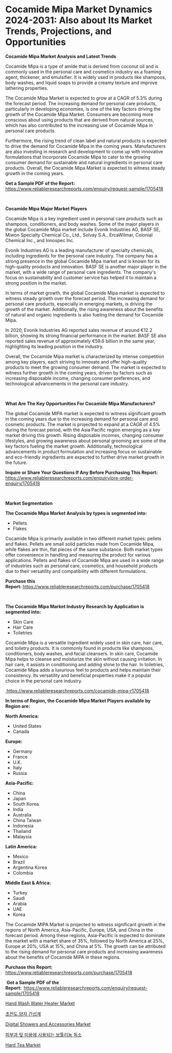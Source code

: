 <p><h1>Cocamide Mipa Market Dynamics 2024-2031: Also about Its Market Trends, Projections, and Opportunities</h1></p><p><strong>Cocamide Mipa Market Analysis and Latest Trends</strong></p>
<p><p>Cocamide Mipa is a type of amide that is derived from coconut oil and is commonly used in the personal care and cosmetics industry as a foaming agent, thickener, and emulsifier. It is widely used in products like shampoos, body washes, and liquid soaps to provide a creamy texture and improve lathering properties.</p><p>The Cocamide Mipa Market is expected to grow at a CAGR of 5.3% during the forecast period. The increasing demand for personal care products, particularly in developing economies, is one of the key factors driving the growth of the Cocamide Mipa Market. Consumers are becoming more conscious about using products that are derived from natural sources, which has also contributed to the increasing use of Cocamide Mipa in personal care products.</p><p>Furthermore, the rising trend of clean label and natural products is expected to drive the demand for Cocamide Mipa in the coming years. Manufacturers are also investing in research and development to come up with innovative formulations that incorporate Cocamide Mipa to cater to the growing consumer demand for sustainable and natural ingredients in personal care products. Overall, the Cocamide Mipa Market is expected to witness steady growth in the coming years.</p></p>
<p><strong>Get a Sample PDF of the Report:&nbsp;</strong> <a href="https://www.reliableresearchreports.com/enquiry/request-sample/1705418">https://www.reliableresearchreports.com/enquiry/request-sample/1705418</a></p>
<p>&nbsp;</p>
<p><strong>Cocamide Mipa Major Market Players</strong></p>
<p><p>Cocamide Mipa is a key ingredient used in personal care products such as shampoos, conditioners, and body washes. Some of the major players in the global Cocamide Mipa market include Evonik Industries AG, BASF SE, Miwon Specialty Chemical Co., Ltd., Solvay S.A., ErcaWilmar, Colonial Chemical Inc., and Innospec Inc.</p><p>Evonik Industries AG is a leading manufacturer of specialty chemicals, including ingredients for the personal care industry. The company has a strong presence in the global Cocamide Mipa market and is known for its high-quality products and innovation. BASF SE is another major player in the market, with a wide range of personal care ingredients. The company's focus on sustainability and customer service has helped it to maintain a strong position in the market.</p><p>In terms of market growth, the global Cocamide Mipa market is expected to witness steady growth over the forecast period. The increasing demand for personal care products, especially in emerging markets, is driving the growth of the market. Additionally, the rising awareness about the benefits of natural and organic ingredients is also fueling the demand for Cocamide Mipa.</p><p>In 2020, Evonik Industries AG reported sales revenue of around €12.2 billion, showing its strong financial performance in the market. BASF SE also reported sales revenue of approximately €59.6 billion in the same year, highlighting its leading position in the industry.</p><p>Overall, the Cocamide Mipa market is characterized by intense competition among key players, each striving to innovate and offer high-quality products to meet the growing consumer demand. The market is expected to witness further growth in the coming years, driven by factors such as increasing disposable income, changing consumer preferences, and technological advancements in the personal care industry.</p></p>
<p>&nbsp;</p>
<p><strong>What Are The Key Opportunities For Cocamide Mipa Manufacturers?</strong></p>
<p><p>The global Cocamide MIPA market is expected to witness significant growth in the coming years due to the increasing demand for personal care and cosmetic products. The market is projected to expand at a CAGR of 4.5% during the forecast period, with the Asia Pacific region emerging as a key market driving this growth. Rising disposable incomes, changing consumer lifestyles, and growing awareness about personal grooming are some of the key factors fueling the market growth. Additionally, technological advancements in product formulation and increasing focus on sustainable and eco-friendly ingredients are expected to further drive market growth in the future.</p></p>
<p><strong>Inquire or Share Your Questions If Any Before Purchasing This Report:</strong> <a href="https://www.reliableresearchreports.com/enquiry/pre-order-enquiry/1705418">https://www.reliableresearchreports.com/enquiry/pre-order-enquiry/1705418</a></p>
<p>&nbsp;</p>
<p><strong>Market Segmentation</strong></p>
<p><strong>The Cocamide Mipa Market Analysis by types is segmented into:</strong></p>
<p><ul><li>Pellets</li><li>Flakes</li></ul></p>
<p><p>Cocamide Mipa is primarily available in two different market types: pellets and flakes. Pellets are small solid particles made from Cocamide Mipa, while flakes are thin, flat pieces of the same substance. Both market types offer convenience in handling and measuring the product for various applications. Pellets and flakes of Cocamide Mipa are used in a wide range of industries such as personal care, cosmetics, and household products due to their versatility and compatibility with different formulations.</p></p>
<p><strong>Purchase this Report:&nbsp;</strong><a href="https://www.reliableresearchreports.com/purchase/1705418">https://www.reliableresearchreports.com/purchase/1705418</a></p>
<p>&nbsp;</p>
<p><strong>The Cocamide Mipa Market Industry Research by Application is segmented into:</strong></p>
<p><ul><li>Skin Care</li><li>Hair Care</li><li>Toiletries</li></ul></p>
<p><p>Cocamide Mipa is a versatile ingredient widely used in skin care, hair care, and toiletry products. It is commonly found in products like shampoos, conditioners, body washes, and facial cleansers. In skin care, Cocamide Mipa helps to cleanse and moisturize the skin without causing irritation. In hair care, it assists in conditioning and adding shine to the hair. In toiletries, Cocamide Mipa adds a luxurious feel to products and helps maintain their consistency. Its versatility and beneficial properties make it a popular choice in the personal care industry.</p></p>
<p><a href="https://www.reliableresearchreports.com/cocamide-mipa-r1705418">&nbsp;https://www.reliableresearchreports.com/cocamide-mipa-r1705418</a></p>
<p><strong>In terms of Region, the Cocamide Mipa Market Players available by Region are:</strong></p>
<p>
    <p> <strong> North America: </strong>
        <ul>
            <li>United States</li>
            <li>Canada</li>
        </ul>
        </p> 
    <p> <strong> Europe: </strong>
        <ul>
            <li>Germany</li>
            <li>France</li>
            <li>U.K.</li>
            <li>Italy</li>
            <li>Russia</li>
        </ul>
        </p> 
    <p> <strong> Asia-Pacific: </strong>
        <ul>
            <li>China</li>
            <li>Japan</li>
            <li>South Korea</li>
            <li>India</li>
            <li>Australia</li>
            <li>China Taiwan</li>
            <li>Indonesia</li>
            <li>Thailand</li>
            <li>Malaysia</li>
        </ul>
        </p> 
    <p> <strong> Latin America: </strong>
        <ul>
            <li>Mexico</li>
            <li>Brazil</li>
            <li>Argentina Korea</li>
            <li>Colombia</li>
        </ul>
        </p> 
    <p> <strong> Middle East & Africa: </strong>
        <ul>
            <li>Turkey</li>
            <li>Saudi</li>
            <li>Arabia</li>
            <li>UAE</li>
            <li>Korea</li>
        </ul>
    </p>
    </p>
<p><p>The Cocamide MIPA Market is projected to witness significant growth in the regions of North America, Asia-Pacific, Europe, USA, and China in the forecast period. Among these regions, Asia-Pacific is expected to dominate the market with a market share of 35%, followed by North America at 25%, Europe at 20%, USA at 15%, and China at 5%. The growth can be attributed to the rising demand for personal care products and increasing awareness about the benefits of Cocamide MIPA in these regions.</p></p>
<p><strong>Purchase this Report: </strong><a href="https://www.reliableresearchreports.com/purchase/1705418">https://www.reliableresearchreports.com/purchase/1705418</a></p>
<p>&nbsp;<strong>Get a Sample PDF of the Report:&nbsp;&nbsp;</strong><a href="https://www.reliableresearchreports.com/enquiry/request-sample/1705418">https://www.reliableresearchreports.com/enquiry/request-sample/1705418</a></p>
<p><strong></strong></p>
<p><p><a href="https://github.com/SheilaBruen2023/Market-Research-Report-List-1/blob/main/hand-wash-water-heater-market.md">Hand Wash Water Heater Market</a></p><p><a href="https://github.com/berlianaparadilla48/Market-Research-Report-List-1/blob/main/5781940109674.md">초전도 양자 간섭계</a></p><p><a href="https://github.com/marthawweekle/Market-Research-Report-List-1/blob/main/digital-showers-and-accessories-market.md">Digital Showers and Accessories Market</a></p><p><a href="https://github.com/mdmazharulnwr786/Market-Research-Report-List-1/blob/main/6063010109675.md">피부과 및 미용에 사용되는 보툴리눔 독소</a></p><p><a href="https://issuu.com/reportprime-2/docs/hard-tea-market-size-2030.pptx">Hard Tea Market</a></p></p>